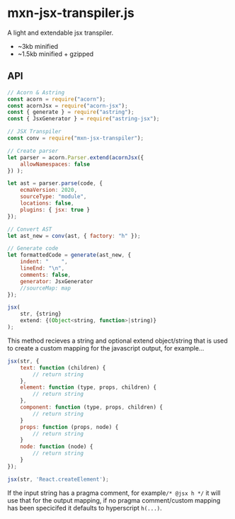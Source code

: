 # mxn-jsx-transpiler.js

A light and extendable jsx transpiler.

- ~3kb minified
- ~1.5kb minified + gzipped

## API

```javascript
// Acorn & Astring
const acorn = require("acorn");
const acornJsx = require("acorn-jsx");
const { generate } = require("astring");
const { JsxGenerator } = require("astring-jsx");

// JSX Transpiler
const conv = require("mxn-jsx-transpiler");

// Create parser
let parser = acorn.Parser.extend(acornJsx({
    allowNamespaces: false
}) );

let ast = parser.parse(code, {
    ecmaVersion: 2020,
    sourceType: "module",
    locations: false,
    plugins: { jsx: true }
});

// Convert AST
let ast_new = conv(ast, { factory: "h" });

// Generate code
let formattedCode = generate(ast_new, {
    indent: "    ",
    lineEnd: "\n",
    comments: false,
    generator: JsxGenerator
    //sourceMap: map
});
```

```javascript
jsx(
	str, {string}
	extend: {(Object<string, function>|string)}
);
```

This method recieves a string and optional extend object/string that is used to create
a custom mapping for the javascript output, for example...

```javascript
jsx(str, {
	text: function (children) {
	 	// return string
	},
	element: function (type, props, children) {
	 	// return string
	},
	component: function (type, props, children) {
		// return string
	}
	props: function (props, node) {
		// return string
	}
	node: function (node) {
		// return string
	}
});

jsx(str, 'React.createElement');
```

If the input string has a pragma comment, for example`/* @jsx h */` it will use that for the output mapping, if no pragma comment/custom mapping has been specicifed it defaults to hyperscript `h(...)`.
